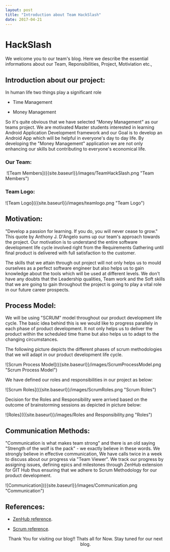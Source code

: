 ```yaml
---
layout: post
title: "Introduction about Team HackSlash"
date: 2017-04-21
---
```

# HackSlash

We welcome you to our team's blog. Here we describe the essential informations about our Team, Reponsibilities, Project, Motiviation etc.,

## Introduction about our project:

In human life two things play a significant role

- Time Management

- Money Management

So it's quite obvious that we have selected "Money Management" as our teams project. We are motivated Master students interested in learning Android Application Development framework and our Goal is to develop an Android App which will be helpful in everyone's day to day life. By developing the "Money Management" application we are not only enhancing our skills but contributing to everyone's economical life.

### Our Team:

<img align="center">
![Team Members]({{site.baseurl}}/images/TeamHackSlash.png "Team Members")
</>

### Team Logo:

<span align="center">
![Team Logo]({{site.baseurl}}/images/teamlogo.png "Team Logo")
</span>

## Motivation:

"Develop a passion for learning. If you do, you will never cease to grow." This quote by Anthony J. D'Angelo sums up our team's approach towards the project. Our motivation is to understand the entire software development life cycle involved right from the Requirements Gathering until final product is delivered with full satisfaction to the customer.

The skills that we attain through out project will not only helps us to mould ourselves as a perfect software engineer but also helps us to gain knowledge about the tools which will be used at different levels. We don't have any doubts that the Leadership qualities, Team work and the Soft skills that we are going to gain throughout the project is going to play a vital role in our future career prospects.

## Process Model:

We will be using "SCRUM" model throughout our product development life cycle. The basic idea behind this is we would like to progress parallely in each phase of product development. It not only helps us to deliver the product within the scheduled time frame but also helps us to adapt to the changing circumstances.

The following picture depicts the different phases of scrum methodologies that we will adapt in our product development life cycle.

<span align="center">
![Scrum Process Model]({{site.baseurl}}/images/ScrumProcessModel.png "Scrum Process Model")
</span>

We have defined our roles and responsibilities in our project as below:

<span align="center">
![Scrum Roles]({{site.baseurl}}/images/ScrumRoles.png "Scrum Roles")
</span>


Decision for the Roles and Responsibility were arrived based on the outcome of brainstorming sessions as depicted in picture below:

<span align="center">
![Roles]({{site.baseurl}}/images/Roles and Responsibility.png "Roles")
</span>

## Communication Methods:

"Communication is what makes team strong" and there is an old saying "Strength of the wolf is the pack" - we exactly believe in these words. We strongly believe in effective communication, We have calls twice in a week to discuss about our progress via "Team Viewer". We track our progress by assigning issues, defining epics and milestones through ZenHub extension for GIT Hub thus ensuring that we adhere to Scrum Methodology for our product development.

<span align="center">
![Communication]({{site.baseurl}}/images/Communication.png "Communication")
</span>

## References:

- [ZenHub reference](https://www.zenhub.com/blog/working-with-epics-in-github).

- [Scrum reference](https://elearning.ovgu.de/course/view.php?id=2998).


<p align="center">
Thank You for visiting our blog!! Thats all for Now. Stay tuned for our next blog. 
</p>

